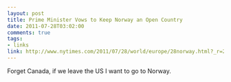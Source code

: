 ```yaml
--- 
layout: post
title: Prime Minister Vows to Keep Norway an Open Country
date: 2011-07-28T03:02:00
comments: true
tags:
- links
link: http://www.nytimes.com/2011/07/28/world/europe/28norway.html?_r=2
---
```

Forget Canada, if we leave the US I want to go to Norway.
